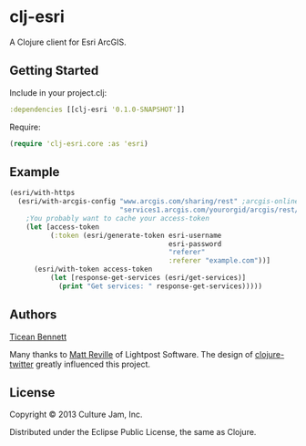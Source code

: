 # clj-esri

A Clojure client for Esri ArcGIS.


## Getting Started

Include in your project.clj:

```clj
:dependencies [[clj-esri '0.1.0-SNAPSHOT']]
```

Require:

```clj
(require 'clj-esri.core :as 'esri)
```

## Example

```clj
(esri/with-https
  (esri/with-arcgis-config "www.arcgis.com/sharing/rest" ;arcgis-online-endpoint
                           "services1.arcgis.com/yourorgid/arcgis/rest/services" ;arcgis-server-endpoint
    ;You probably want to cache your access-token
    (let [access-token
          (:token (esri/generate-token esri-username
                                       esri-password
                                       "referer"
                                       :referer "example.com"))]
      (esri/with-token access-token
          (let [response-get-services (esri/get-services)]
            (print "Get services: " response-get-services)))))
```

## Authors

[Ticean Bennett](https://github.com/ticean)

Many thanks to [Matt Reville](https://github.com/mattrepl) of Lightpost Software.
The design of [clojure-twitter](https://github.com/mattrepl/clojure-twitter) greatly influenced this project.


## License

Copyright © 2013 Culture Jam, Inc.

Distributed under the Eclipse Public License, the same as Clojure.
